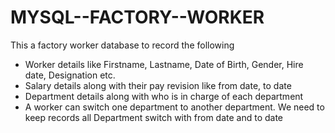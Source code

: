 # MYSQL--FACTORY--WORKER

This a factory worker database to record the following
- Worker details like Firstname, Lastname, Date of Birth, Gender, Hire date, Designation etc.
- Salary details along with their pay revision like from date, to date
- Department details along with who is in charge of each department
- A worker can switch one department to another department. We need to keep records all Department switch with from date and to date
